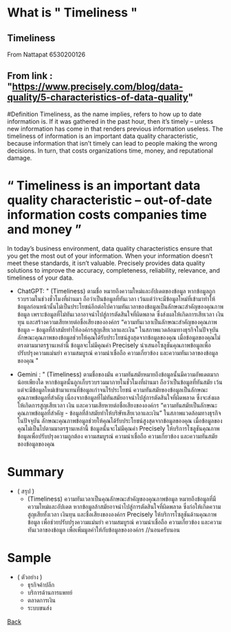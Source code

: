 # What is " Timeliness "
## Timeliness

From Nattapat 6530200126

## From link : "https://www.precisely.com/blog/data-quality/5-characteristics-of-data-quality"

#Definition
Timeliness, as the name implies, refers to how up to date information is. If it was gathered in the past hour, 
then it’s timely – unless new information has come in that renders previous information useless.
The timeliness of information is an important data quality characteristic,
because information that isn’t timely can lead to people making the wrong decisions. In turn, that costs organizations time,
money, and reputational damage.

# “ Timeliness is an important data quality characteristic – out-of-date information costs companies time and money ”

In today’s business environment, data quality characteristics ensure that you get the most out of your information.
When your information doesn’t meet these standards, it isn’t valuable. Precisely provides data quality solutions to improve the accuracy,
completeness, reliability, relevance, and timeliness of your data.

- ChatGPT: "   (Timeliness) ตามชื่อ หมายถึงความใหม่และอัปเดตของข้อมูล หากข้อมูลถูกรวบรวมในช่วงชั่วโมงที่ผ่านมา ถือว่าเป็นข้อมูลที่ทันเวลา
  เว้นแต่ว่าจะมีข้อมูลใหม่ที่เข้ามาทำให้ข้อมูลก่อนหน้านั้นไม่เป็นประโยชน์อีกต่อไปความทันเวลาของข้อมูลเป็นลักษณะสำคัญของคุณภาพข้อมูล
  เพราะข้อมูลที่ไม่ทันเวลาอาจนำไปสู่การตัดสินใจที่ผิดพลาด ซึ่งส่งผลให้เกิดการเสียเวลา เงินทุน และสร้างความเสียหายต่อชื่อเสียงขององค์กร
  “ความทันเวลาเป็นลักษณะสำคัญของคุณภาพข้อมูล – ข้อมูลที่ล้าสมัยทำให้องค์กรสูญเสียเวลาและเงิน”
  ในสภาพแวดล้อมทางธุรกิจในปัจจุบัน ลักษณะคุณภาพของข้อมูลช่วยให้คุณได้รับประโยชน์สูงสุดจากข้อมูลของคุณ
  เมื่อข้อมูลของคุณไม่ตรงตามมาตรฐานเหล่านี้ ข้อมูลจะไม่มีคุณค่า Precisely นำเสนอโซลูชันคุณภาพข้อมูลเพื่อปรับปรุงความแม่นยำ
  ความสมบูรณ์ ความน่าเชื่อถือ ความเกี่ยวข้อง และความทันเวลาของข้อมูลของคุณ   "

- Gemini : " (Timeliness) ตามชื่อของมัน ความทันสมัยหมายถึงข้อมูลนั้นมีความอัพเดตมากน้อยเพียงใด
  หากข้อมูลนั้นถูกเก็บรวบรวมมาภายในชั่วโมงที่ผ่านมา ถือว่าเป็นข้อมูลที่ทันสมัย เว้นแต่จะมีข้อมูลใหม่เข้ามาแทนที่ข้อมูลเก่าจนไร้ประโยชน์
  ความทันสมัยของข้อมูลเป็นลักษณะคุณภาพข้อมูลที่สำคัญ เนื่องจากข้อมูลที่ไม่ทันสมัยอาจนำไปสู่การตัดสินใจที่ผิดพลาด
  ซึ่งจะส่งผลให้เกิดการสูญเสียเวลา เงิน และความเสียหายต่อชื่อเสียงขององค์กร
  “ความทันสมัยเป็นลักษณะคุณภาพข้อมูลที่สำคัญ - ข้อมูลที่ล้าสมัยทำให้บริษัทเสียเวลาและเงิน”
  ในสภาพแวดล้อมทางธุรกิจในปัจจุบัน ลักษณะคุณภาพข้อมูลช่วยให้คุณได้รับประโยชน์สูงสุดจากข้อมูลของคุณ เมื่อข้อมูลของคุณไม่เป็นไปตามมาตรฐานเหล่านี้
  ข้อมูลนั้นจะไม่มีคุณค่า Precisely ให้บริการโซลูชันคุณภาพข้อมูลเพื่อปรับปรุงความถูกต้อง ความสมบูรณ์ ความน่าเชื่อถือ ความเกี่ยวข้อง และความทันสมัยของข้อมูลของคุณ


# Summary 
- ( สรุป )
  - (Timeliness) ความทันเวลาเป็นคุณลักษณะสำคัญของคุณภาพข้อมูล หมายถึงข้อมูลที่มีความใหม่และอัปเดต หากข้อมูลล้าสมัยอาจนำไปสู่การตัดสินใจที่ผิดพลาด 
ซึ่งก่อให้เกิดความสูญเสียทั้งเวลา เงินทุน และชื่อเสียงขององค์กร Precisely ให้บริการโซลูชันด้านคุณภาพข้อมูล เพื่อช่วยปรับปรุงความแม่นยำ ความสมบูรณ์ 
ความน่าเชื่อถือ ความเกี่ยวข้อง และความทันเวลาของข้อมูล เพื่อเพิ่มมูลค่าให้กับข้อมูลขององค์กร //นอนครับนอน


# Sample 
- ( ตัวอย่าง )
  - ธุรกิจค้าปลีก
  - บริการด้านการแพทย์
  - ตลาดการเงิน
  - ระบบขนส่ง
   

[Back](README.md)
